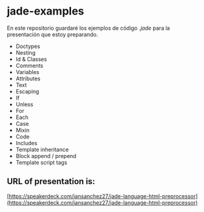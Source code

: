 jade-examples
=============


En este repositorio guardaré los ejemplos de código *.jade*
para la presentación que estoy preparando.

* Doctypes
* Nesting
* Id & Classes
* Comments
* Variables
* Attributes
* Text
* Escaping
* If
* Unless
* For
* Each
* Case
* Mixin
* Code
* Includes
* Template inheritance
* Block append / prepend
* Template script tags


URL of presentation is:
-----------------------

[https://speakerdeck.com/jansanchez27/jade-language-html-preprocessor](https://speakerdeck.com/jansanchez27/jade-language-html-preprocessor)
